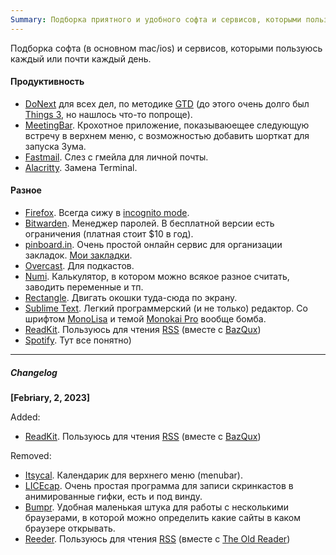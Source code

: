 ```yaml
---
Summary: Подборка приятного и удобного софта и сервисов, которыми пользуюсь каждый или почти каждый день.
---
```


Подборка софта (в основном mac/ios) и сервисов, которыми пользуюсь каждый или почти каждый день.

#### Продуктивность

* [DoNext](https://apps.apple.com/us/app/donext-to-do-list/id1471853306) для всех дел, по методике [GTD](https://ru.wikipedia.org/wiki/Getting_Things_Done) (до этого очень долго был [Things 3](https://culturedcode.com/things/), но нашлось что-то попроще).
* [MeetingBar](https://meetingbar.onrender.com/). Крохотное приложение, показываюещее следующую встречу в верхнем меню, с возможностью добавить шорткат для запуска Зума.
* [Fastmail](https://fastmail.com). Слез с гмейла для личной почты.
* [Alacritty](https://alacritty.org/). Замена Terminal.

#### Разное

* [Firefox](https://getfirefox.com). Всегда сижу в [incognito mode](https://ru.wikipedia.org/wiki/%D0%A0%D0%B5%D0%B6%D0%B8%D0%BC_%D0%B8%D0%BD%D0%BA%D0%BE%D0%B3%D0%BD%D0%B8%D1%82%D0%BE).
* [Bitwarden](https://www.bitwarden.com/). Менеджер паролей. В бесплатной версии есть ограничения (платная стоит $10 в год).
* [pinboard.in](https://pinboard.in). Очень простой онлайн сервис для организации закладок. [Мои закладки](https://pinboard.in/u:alexeypegov).
* [Overcast](https://overcast.fm/). Для подкастов.
* [Numi](https://numi.io/). Калькулятор, в котором можно всякое разное считать, заводить переменные и тп.
* [Rectangle](https://rectangleapp.com/). Двигать окошки туда-сюда по экрану.
* [Sublime Text](https://www.sublimetext.com/). Легкий программерский (и не только) редактор. Со шрифтом [MonoLisa](https://www.monolisa.dev/) и темой [Monokai Pro](https://monokai.pro/) вообще бомба. 
* [ReadKit](https://readkit.app/). Пользуюсь для чтения [RSS](https://ru.wikipedia.org/wiki/RSS) (вместе с [BazQux](https://bazqux.com/))
* [Spotify](https://spotify.com). Тут все понятно)

---

##### Changelog
**[Febriary, 2, 2023]**

Added:
- [ReadKit](https://readkit.app/). Пользуюсь для чтения [RSS](https://ru.wikipedia.org/wiki/RSS) (вместе с [BazQux](https://bazqux.com/))

Removed:
* [Itsycal](https://www.mowglii.com/itsycal/). Календарик для верхнего меню (menubar).
* [LICEcap](https://www.cockos.com/licecap/). Очень простая программа для записи скринкастов в анимированные гифки, есть и под винду.
* [Bumpr](https://getbumpr.com/). Удобная маленькая штука для работы с несколькими браузерами, в которой можно определить какие сайты в каком браузере открывать.
* [Reeder](https://reederapp.com/). Пользуюсь для чтения [RSS](https://ru.wikipedia.org/wiki/RSS) (вместе с [The Old Reader](https://theoldreader.com))